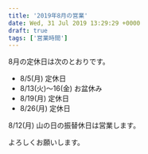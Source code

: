 ```yaml
---
title: '2019年8月の営業'
date: Wed, 31 Jul 2019 13:29:29 +0000
draft: true
tags: ['営業時間']
---
```


8月の定休日は次のとおりです。

*   8/5(月) 定休日
*   8/13(火)〜16(金) お盆休み
*   8/19(月) 定休日
*   8/26(月) 定休日

8/12(月) 山の日の振替休日は営業します。

よろしくお願いします。